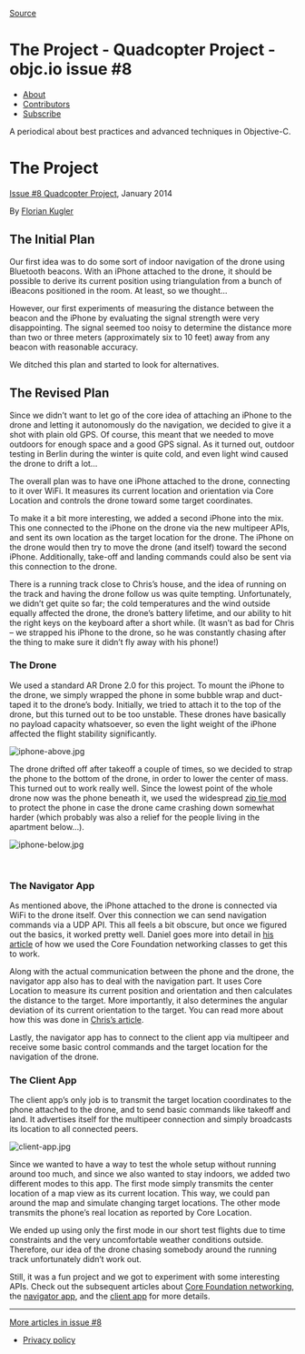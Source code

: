 [Source](http://www.objc.io/issue-8/the-quadcopter-project.html "Permalink to The Project - Quadcopter Project - objc.io issue #8 ")

# The Project - Quadcopter Project - objc.io issue #8 

  * [About][1]
  * [Contributors][2]
  * [Subscribe][3]

A periodical about best practices and advanced techniques in Objective-C.

# The Project

[Issue #8 Quadcopter Project][4], January 2014

By [Florian Kugler][5]

## The Initial Plan

Our first idea was to do some sort of indoor navigation of the drone using Bluetooth beacons. With an iPhone attached to the drone, it should be possible to derive its current position using triangulation from a bunch of iBeacons positioned in the room. At least, so we thought…

However, our first experiments of measuring the distance between the beacon and the iPhone by evaluating the signal strength were very disappointing. The signal seemed too noisy to determine the distance more than two or three meters (approximately six to 10 feet) away from any beacon with reasonable accuracy.

We ditched this plan and started to look for alternatives.

## The Revised Plan

Since we didn’t want to let go of the core idea of attaching an iPhone to the drone and letting it autonomously do the navigation, we decided to give it a shot with plain old GPS. Of course, this meant that we needed to move outdoors for enough space and a good GPS signal. As it turned out, outdoor testing in Berlin during the winter is quite cold, and even light wind caused the drone to drift a lot…

The overall plan was to have one iPhone attached to the drone, connecting to it over WiFi. It measures its current location and orientation via Core Location and controls the drone toward some target coordinates.

To make it a bit more interesting, we added a second iPhone into the mix. This one connected to the iPhone on the drone via the new multipeer APIs, and sent its own location as the target location for the drone. The iPhone on the drone would then try to move the drone (and itself) toward the second iPhone. Additionally, take-off and landing commands could also be sent via this connection to the drone.

There is a running track close to Chris’s house, and the idea of running on the track and having the drone follow us was quite tempting. Unfortunately, we didn’t get quite so far; the cold temperatures and the wind outside equally affected the drone, the drone’s battery lifetime, and our ability to hit the right keys on the keyboard after a short while. (It wasn’t as bad for Chris – we strapped his iPhone to the drone, so he was constantly chasing after the thing to make sure it didn’t fly away with his phone!)

### The Drone

We used a standard AR Drone 2.0 for this project. To mount the iPhone to the drone, we simply wrapped the phone in some bubble wrap and duct-taped it to the drone’s body. Initially, we tried to attach it to the top of the drone, but this turned out to be too unstable. These drones have basically no payload capacity whatsoever, so even the light weight of the iPhone affected the flight stability significantly.

![iphone-above.jpg][6]

The drone drifted off after takeoff a couple of times, so we decided to strap the phone to the bottom of the drone, in order to lower the center of mass. This turned out to work really well. Since the lowest point of the whole drone now was the phone beneath it, we used the widespread [zip tie mod][7] to protect the phone in case the drone came crashing down somewhat harder (which probably was also a relief for the people living in the apartment below…).

![iphone-below.jpg][8]

 

### The Navigator App

As mentioned above, the iPhone attached to the drone is connected via WiFi to the drone itself. Over this connection we can send navigation commands via a UDP API. This all feels a bit obscure, but once we figured out the basics, it worked pretty well. Daniel goes more into detail in [his article][9] of how we used the Core Foundation networking classes to get this to work.

Along with the actual communication between the phone and the drone, the navigator app also has to deal with the navigation part. It uses Core Location to measure its current position and orientation and then calculates the distance to the target. More importantly, it also determines the angular deviation of its current orientation to the target. You can read more about how this was done in [Chris’s article][10].

Lastly, the navigator app has to connect to the client app via multipeer and receive some basic control commands and the target location for the navigation of the drone.

### The Client App

The client app’s only job is to transmit the target location coordinates to the phone attached to the drone, and to send basic commands like takeoff and land. It advertises itself for the multipeer connection and simply broadcasts its location to all connected peers.

![client-app.jpg][11]

Since we wanted to have a way to test the whole setup without running around too much, and since we also wanted to stay indoors, we added two different modes to this app. The first mode simply transmits the center location of a map view as its current location. This way, we could pan around the map and simulate changing target locations. The other mode transmits the phone’s real location as reported by Core Location.

We ended up using only the first mode in our short test flights due to time constraints and the very uncomfortable weather conditions outside. Therefore, our idea of the drone chasing somebody around the running track unfortunately didn’t work out.

Still, it was a fun project and we got to experiment with some interesting APIs. Check out the subsequent articles about [Core Foundation networking][9], the [navigator app][10], and the [client app][12] for more details.




* * *

[More articles in issue #8][13]

  * [Privacy policy][14]

   [1]: http://www.objc.io/about.html
   [2]: http://www.objc.io/contributors.html
   [3]: http://www.objc.io/subscribe.html
   [4]: http://www.objc.io/issue-8/index.html
   [5]: https://twitter.com/floriankugler
   [6]: http://www.objc.io/images/issue-8/iphone-above.jpg (The iPhone mounted above the quadcopter)
   [7]: http://www.youtube.com/watch?v=wit3EmCo3Fs
   [8]: http://www.objc.io/images/issue-8/iphone-below.jpg (The iPhone mounted beneath the quadcopter)
   [9]: http://www.objc.io/issue-8/communicating-with-the-quadcopter.html
   [10]: http://www.objc.io/issue-8/the-quadcopter-navigator-app.html
   [11]: http://www.objc.io/images/issue-8/client-app.jpg (Screenshot of the client app)
   [12]: http://www.objc.io/issue-8/the-quadcopter-client-app.html
   [13]: http://www.objc.io/issue-8
   [14]: http://www.objc.io/privacy.html
